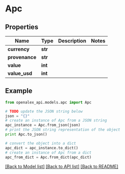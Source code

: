 # Apc


## Properties
Name | Type | Description | Notes
------------ | ------------- | ------------- | -------------
**currency** | **str** |  | 
**provenance** | **str** |  | 
**value** | **int** |  | 
**value_usd** | **int** |  | 

## Example

```python
from openalex_api.models.apc import Apc

# TODO update the JSON string below
json = "{}"
# create an instance of Apc from a JSON string
apc_instance = Apc.from_json(json)
# print the JSON string representation of the object
print Apc.to_json()

# convert the object into a dict
apc_dict = apc_instance.to_dict()
# create an instance of Apc from a dict
apc_from_dict = Apc.from_dict(apc_dict)
```
[[Back to Model list]](../README.md#documentation-for-models) [[Back to API list]](../README.md#documentation-for-api-endpoints) [[Back to README]](../README.md)


